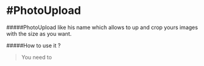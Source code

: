 #PhotoUpload
===========
#####PhotoUpload like his name which allows to up and crop yours images with the size as you want.

#####How to use it ? 
>You need to
